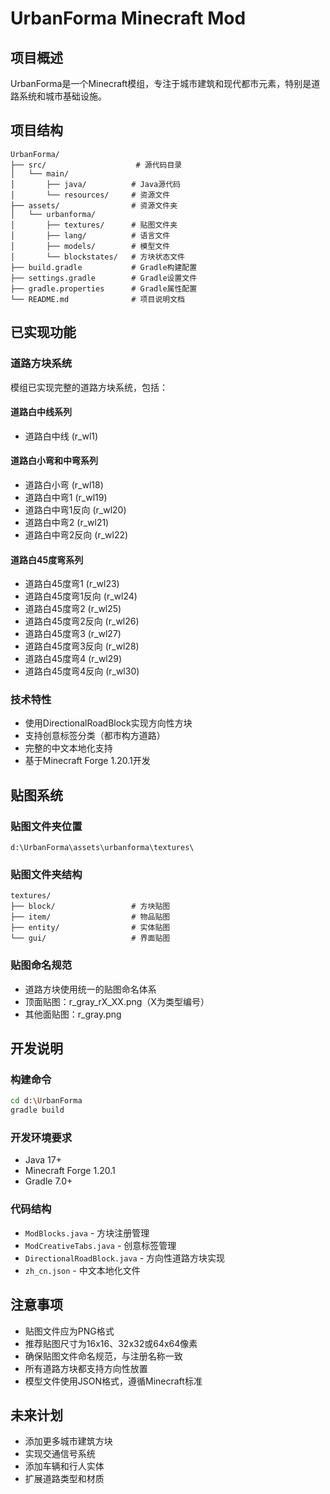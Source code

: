 # UrbanForma Minecraft Mod

## 项目概述
UrbanForma是一个Minecraft模组，专注于城市建筑和现代都市元素，特别是道路系统和城市基础设施。

## 项目结构
```
UrbanForma/
├── src/                    # 源代码目录
│   └── main/
│       ├── java/          # Java源代码
│       └── resources/     # 资源文件
├── assets/                # 资源文件夹
│   └── urbanforma/
│       ├── textures/      # 贴图文件夹
│       ├── lang/          # 语言文件
│       ├── models/        # 模型文件
│       └── blockstates/   # 方块状态文件
├── build.gradle           # Gradle构建配置
├── settings.gradle        # Gradle设置文件
├── gradle.properties      # Gradle属性配置
└── README.md              # 项目说明文档
```

## 已实现功能

### 道路方块系统
模组已实现完整的道路方块系统，包括：

#### 道路白中线系列
- 道路白中线 (r_wl1)

#### 道路白小弯和中弯系列
- 道路白小弯 (r_wl18)
- 道路白中弯1 (r_wl19)
- 道路白中弯1反向 (r_wl20)
- 道路白中弯2 (r_wl21)
- 道路白中弯2反向 (r_wl22)

#### 道路白45度弯系列
- 道路白45度弯1 (r_wl23)
- 道路白45度弯1反向 (r_wl24)
- 道路白45度弯2 (r_wl25)
- 道路白45度弯2反向 (r_wl26)
- 道路白45度弯3 (r_wl27)
- 道路白45度弯3反向 (r_wl28)
- 道路白45度弯4 (r_wl29)
- 道路白45度弯4反向 (r_wl30)

### 技术特性
- 使用DirectionalRoadBlock实现方向性方块
- 支持创意标签分类（都市构方道路）
- 完整的中文本地化支持
- 基于Minecraft Forge 1.20.1开发

## 贴图系统

### 贴图文件夹位置
`d:\UrbanForma\assets\urbanforma\textures\`

### 贴图文件夹结构
```
textures/
├── block/                 # 方块贴图
├── item/                  # 物品贴图
├── entity/                # 实体贴图
└── gui/                   # 界面贴图
```

### 贴图命名规范
- 道路方块使用统一的贴图命名体系
- 顶面贴图：r_gray_rX_XX.png（X为类型编号）
- 其他面贴图：r_gray.png

## 开发说明

### 构建命令
```bash
cd d:\UrbanForma
gradle build
```

### 开发环境要求
- Java 17+
- Minecraft Forge 1.20.1
- Gradle 7.0+

### 代码结构
- `ModBlocks.java` - 方块注册管理
- `ModCreativeTabs.java` - 创意标签管理
- `DirectionalRoadBlock.java` - 方向性道路方块实现
- `zh_cn.json` - 中文本地化文件

## 注意事项
- 贴图文件应为PNG格式
- 推荐贴图尺寸为16x16、32x32或64x64像素
- 确保贴图文件命名规范，与注册名称一致
- 所有道路方块都支持方向性放置
- 模型文件使用JSON格式，遵循Minecraft标准

## 未来计划
- 添加更多城市建筑方块
- 实现交通信号系统
- 添加车辆和行人实体
- 扩展道路类型和材质